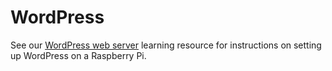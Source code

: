 # WordPress

See our [WordPress web server](https://www.raspberrypi.org/learning/web-server-wordpress/) learning resource for instructions on setting up WordPress on a Raspberry Pi.

